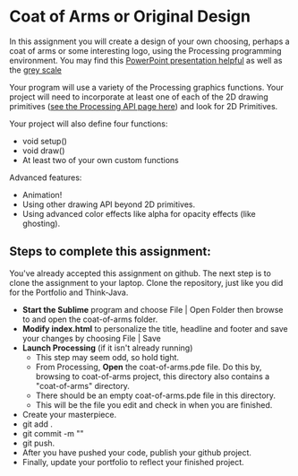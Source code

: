 # Coat of Arms or Original Design
In this assignment you will create a design of your own choosing, perhaps a coat of arms or some interesting logo, using the Processing programming environment. You may find this [PowerPoint presentation helpful](https://docs.google.com/presentation/d/1ro9qABH9J40NqCaEoC7unQJHbDv01JfChB1pCEgSxWA/edit?usp=sharing) as well as the [grey scale](https://drive.google.com/open?id=1tQzDoJDYdGWh1FpHLGUCW1ivMkbhRFXc) 

Your program will use a variety of the Processing graphics functions. Your project will need to incorporate at least one of each of the 2D drawing primitives ([see the Processing API page here](https://processing.org/reference/)) and look for 2D Primitives.

Your project will also define four functions:
* void setup()
* void draw()
* At least two of your own custom functions 

Advanced features:
* Animation!
* Using other drawing API beyond 2D primitives.
* Using advanced color effects like alpha for opacity effects (like ghosting).


## Steps to complete this assignment:
You've already accepted this assignment on github. The next step is to clone the assignment to your laptop.
Clone the repository, just like you did for the Portfolio and Think-Java.

* **Start the Sublime** program and choose File | Open Folder then browse to and open the coat-of-arms folder.
* **Modify index.html** to personalize the title, headline and footer and save your changes by choosing File | Save
* **Launch Processing** (if it isn't already running)
  * This step may seem odd, so hold tight.
  * From Processing, **Open** the coat-of-arms.pde file. Do this by, browsing to coat-of-arms project, this directory also contains a "coat-of-arms" directory.
  * There should be an empty coat-of-arms.pde file in this directory.
  * This will be the file you edit and check in when you are finished.
* Create your masterpiece.
* git add .
* git commit -m ""
* git push.
* After you have pushed your code, publish your github project. 
* Finally, update your portfolio to reflect your finished project.
